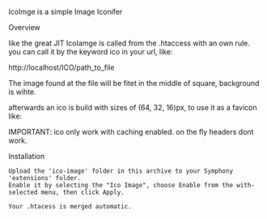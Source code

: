 

IcoImge is a simple Image Iconifer

Overview

  like the great JIT IcoIamge is called from the .htaccess with an own rule.
  you can call it by the keyword ico in your url, like:
  
  http://localhost/ICO/path_to_file  
  
  The image found at the file will be fitet in the middle of square, background is wihte.
  
  afterwards an ico is build with sizes of (64, 32, 16)px, to use it as a favicon like:
  
  
  <link rel="icon" type="image/vnd.microsoft.icon" href="http://host/ICO/path_to_file" />
  
  
  
  IMPORTANT: ico only work with caching enabled. on the fly headers dont work.

Installation

    Upload the 'ico-image' folder in this archive to your Symphony 'extensions' folder.
    Enable it by selecting the "Ico Image", choose Enable from the with-selected menu, then click Apply.

    Your .htacess is merged automatic.